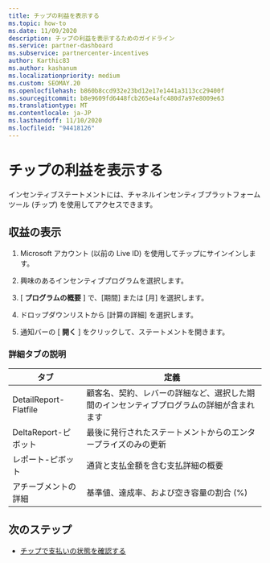 ```yaml
---
title: チップの利益を表示する
ms.topic: how-to
ms.date: 11/09/2020
description: チップの利益を表示するためのガイドライン
ms.service: partner-dashboard
ms.subservice: partnercenter-incentives
author: Karthic83
ms.author: kashanum
ms.localizationpriority: medium
ms.custom: SEOMAY.20
ms.openlocfilehash: b860b8ccd932e23bd12e17e1441a3113cc29400f
ms.sourcegitcommit: b8e9609fd6448fcb265e4afc480d7a97e8009e63
ms.translationtype: MT
ms.contentlocale: ja-JP
ms.lasthandoff: 11/10/2020
ms.locfileid: "94418126"
---
```

# <a name="view-earnings-in-chip"></a>チップの利益を表示する

インセンティブステートメントには、チャネルインセンティブプラットフォームツール (チップ) を使用してアクセスできます。

## <a name="view-earnings"></a>収益の表示

1. Microsoft アカウント (以前の Live ID) を使用してチップにサインインします。

2. 興味のあるインセンティブプログラムを選択します。

3. [ **プログラムの概要** ] で、[期間] または [月] を選択します。 
1. ドロップダウンリストから [計算の詳細] を選択します。
1.  通知バーの [ **開く** ] をクリックして、ステートメントを開きます。

### <a name="explanation-of-details-tabs"></a>詳細タブの説明

|**タブ**|**定義**|
|-------------|--------------------------|
|DetailReport-Flatfile|顧客名、契約、レバーの詳細など、選択した期間のインセンティブプログラムの詳細が含まれます|
|DeltaReport-ピボット|最後に発行されたステートメントからのエンタープライズのみの更新|
|レポート-ピボット|通貨と支払金額を含む支払詳細の概要|
|アチーブメントの詳細|基準値、達成率、および空き容量の割合 (%)|

## <a name="next-steps"></a>次のステップ

- [チップで支払いの状態を確認する](chip-payment-status.md)